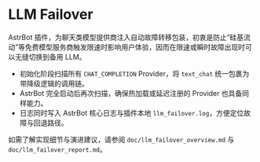 # LLM Failover

AstrBot 插件，为聊天类模型提供商注入自动故障转移包装，初衷是防止”硅基流动”等免费模型服务商触发限速时影响用户体验，因而在限速或瞬时故障出现时可以无缝切换到备用 LLM。

- 初始化阶段扫描所有 `CHAT_COMPLETION` Provider，将 `text_chat` 统一包裹为带降级逻辑的调用链。
- AstrBot 完全启动后再次扫描，确保热加载或延迟注册的 Provider 也具备同样能力。
- 日志同时写入 AstrBot 核心日志与插件本地 `llm_failover.log`，方便定位故障与回退路径。

如需了解实现细节与演进建议，请参阅 `doc/llm_failover_overview.md` 与 `doc/llm_failover_report.md`。
